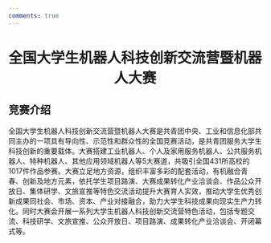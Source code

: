 ```yaml
---
comments: true
---
```


# <center>全国大学生机器人科技创新交流营暨机器人大赛</center>

## 竞赛介绍

全国大学生机器人科技创新交流营暨机器人大赛是共青团中央、工业和信息化部共同主办的一项具有导向性、示范性和群众性的全国竞赛活动，是共青团服务大学生科技创新的重要载体。大赛搭建工业机器人、个人及家用服务机器人、公共服务机器人、特种机器人、其他应用领域机器人等5大赛道，共吸引全国431所高校的1017件作品参赛。大赛立足地方资源，组织丰富多彩的配套活动，有机融合青春、创新及地方元素，依托学生项目路演、大赛成果转化产业洽谈会、作品公众开放日、集体研学、文旅宣推等特色交流活动提升大赛育人实效，推动大学生优秀创新成果同社会、市场、资本、产业对接融合，助力大学生科技成果向现实生产力转化。同时大赛会开展一系列大学生机器人科技创新交流营特色活动，包括专题交流、科技研学、文旅宣推、公众开放日、项目路演、成果转化产业洽谈会、开闭幕式等。